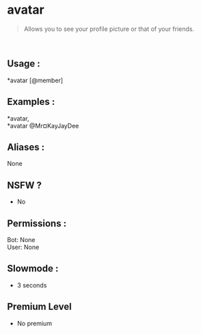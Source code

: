 # avatar

> Allows you to see your profile picture or that of your friends.

<br>

## Usage :

*avatar [@member]

## Examples :

*avatar,
<br>*avatar @Mr¤KayJayDee

## Aliases :

None

## NSFW ?

- No

## Permissions :

Bot: None
<br>
User: None

## Slowmode :

- 3 seconds

## Premium Level

- No premium